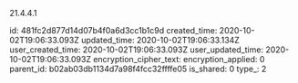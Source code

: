 21.4.4.1

id: 481fc2d877d14d07b4f0a6d3cc1b1c9d
created_time: 2020-10-02T19:06:33.093Z
updated_time: 2020-10-02T19:06:33.134Z
user_created_time: 2020-10-02T19:06:33.093Z
user_updated_time: 2020-10-02T19:06:33.093Z
encryption_cipher_text: 
encryption_applied: 0
parent_id: b02ab03db1134d7a98f4fcc32ffffe05
is_shared: 0
type_: 2
